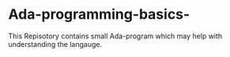 # Ada-programming-basics-
This Repisotory contains small Ada-program which may help with understanding the langauge.
